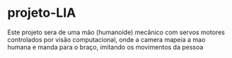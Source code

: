 # projeto-LIA

Este projeto sera de uma mão (humanoide) mecânico com servos motores controlados por visão computacional, onde a camera mapeia a mao humana e manda para o braço, imitando os movimentos da pessoa
